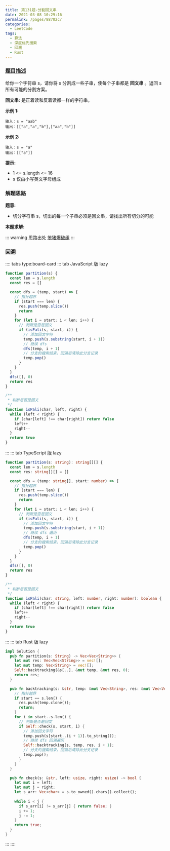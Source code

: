 ```yaml
---
title: 第131题-分割回文串
date: 2021-03-08 10:29:16
permalink: /pages/88702c/
categories:
  - LeetCode
tags:
  - 算法
  - 深度优先搜索
  - 回溯
  - Rust
---
```


### [题目描述](https://leetcode-cn.com/problems/palindrome-partitioning/solution/)

给你一个字符串 <span class="span-shadow">s</span>，请你将 <span class="span-shadow">s</span> 分割成一些子串，使每个子串都是 **回文串** 。返回 <span class="span-shadow">s</span> 所有可能的分割方案。

**回文串:** 是正着读和反着读都一样的字符串。

<!-- more -->

**示例 1:**

```
输入：s = "aab"
输出：[["a","a","b"],["aa","b"]]
```

**示例 2:**

```
输入：s = "a"
输出：[["a"]]
```

**提示:**

- <span class="span-shadow">1 <= s.length <= 16</span>
- <span class="span-shadow">s</span> 仅由小写英文字母组成

### 解题思路

**题意:**

- 切分字符串 s，切出的每一个子串必须是回文串，请找出所有切分的可能

**本题求解:**

::: warning 思路出处
[笨猪爆破组](https://leetcode-cn.com/problems/palindrome-partitioning/solution/shou-hua-tu-jie-san-chong-jie-fa-hui-su-q5zjt/)
:::

### 回溯

:::: tabs type:board-card
::: tab JavaScript 版 lazy

```JavaScript
function partition(s) {
  const len = s.length
  const res = []

  const dfs = (temp, start) => {
    // 指针越界
    if (start === len) {
      res.push(temp.slice())
      return
    }
    for (let i = start; i < len; i++) {
      // 判断是否是回文
      if (isPali(s, start, i)) {
        // 添加回文字符
        temp.push(s.substring(start, i + 1))
        // 继续 dfs
        dfs(temp, i + 1)
        // 分支的搜索结束，回溯后清除此分支记录
        temp.pop()
      }
    }
  }
  dfs([], 0)
  return res
}

/**
 * 判断是否是回文
 */
function isPali(char, left, right) {
  while (left < right) {
    if (char[left] !== char[right]) return false
    left++
    right--
  }
  return true
}
```

:::
::: tab TypeScript 版 lazy

```TypeScript
function partition(s: string): string[][] {
  const len = s.length
  const res: string[][] = []

  const dfs = (temp: string[], start: number) => {
    // 指针越界
    if (start === len) {
      res.push(temp.slice())
      return
    }
    for (let i = start; i < len; i++) {
      // 判断是否是回文
      if (isPali(s, start, i)) {
        // 添加回文字符
        temp.push(s.substring(start, i + 1))
        // 继续 dfs 遍历
        dfs(temp, i + 1)
        // 分支的搜索结束，回溯后清除此分支记录
        temp.pop()
      }
    }
  }
  dfs([], 0)
  return res
}

/**
 * 判断是否是回文
 */
function isPali(char: string, left: number, right: number): boolean {
  while (left < right) {
    if (char[left] !== char[right]) return false
    left++
    right--
  }
  return true
}
```

:::
::: tab Rust 版 lazy

```Rust
impl Solution {
  pub fn partition(s: String) -> Vec<Vec<String>> {
    let mut res: Vec<Vec<String>> = vec![];
    let mut temp: Vec<String> = vec![];
    Self::backtracking(&s[..], &mut temp, &mut res, 0);
    return res;
  }

  pub fn backtracking(s: &str, temp: &mut Vec<String>, res: &mut Vec<Vec<String>>, start: usize) {
    // 指针越界
    if start == s.len() {
      res.push(temp.clone());
      return;
    }
    for i in start..s.len() {
      // 判断是否是回文
      if Self::check(s, start, i) {
        // 添加回文字符
        temp.push(s[start..(i + 1)].to_string());
        // 继续 dfs 回溯遍历
        Self::backtracking(s, temp, res, i + 1);
        // 分支的搜索结束，回溯后清除此分支记录
        temp.pop();
      }
    }
  }

  pub fn check(s: &str, left: usize, right: usize) -> bool {
    let mut i = left;
    let mut j = right;
    let s_arr: Vec<char> = s.to_owned().chars().collect();
    
    while i < j {
      if s_arr[i] != s_arr[j] { return false; }
      i += 1;
      j -= 1;
    }
    return true;
  }
}
```

:::
::::
